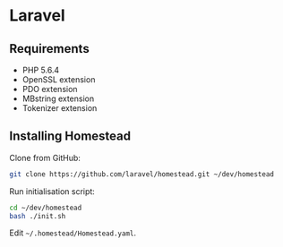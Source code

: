 # Laravel

## Requirements

 * PHP 5.6.4
 * OpenSSL extension
 * PDO extension
 * MBstring extension
 * Tokenizer extension

## Installing Homestead

Clone from GitHub:

```bash
git clone https://github.com/laravel/homestead.git ~/dev/homestead
```

Run initialisation script:

```bash
cd ~/dev/homestead
bash ./init.sh
```

Edit `~/.homestead/Homestead.yaml`.
